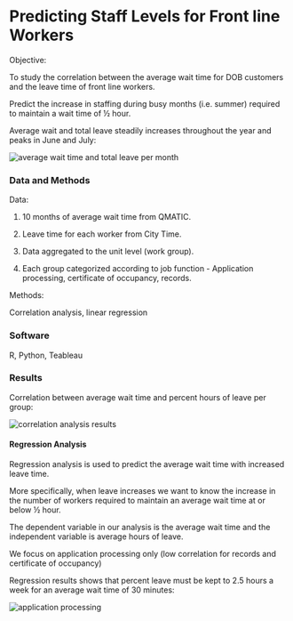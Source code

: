 # Predicting Staff Levels for Front line Workers

Objective:

To study the correlation between the average wait time for DOB customers and the leave time of front line workers.

Predict the increase in staffing during busy months (i.e. summer) required to maintain a wait time of ½ hour.

Average wait and total leave steadily increases throughout the year and peaks in June and July:

![average wait time and total leave per month](https://cloud.githubusercontent.com/assets/11237613/24155351/feaa25ca-0e29-11e7-875f-8d751719a84b.png)


### Data and Methods

Data:

1. 10 months of average wait time from QMATIC.

2. Leave time for each worker from City Time.

3. Data aggregated to the unit level (work group).

4. Each group categorized according to job function - Application processing, certificate of occupancy, records.


Methods:

Correlation analysis, linear regression

### Software
R, Python, Teableau

### Results

Correlation between average wait time and percent hours of leave per group:

![correlation analysis results](https://cloud.githubusercontent.com/assets/11237613/22994030/3a61a798-f393-11e6-8506-4b54e89161bf.PNG)

#### Regression Analysis

Regression analysis is used to predict the average wait time with increased leave time.

More specifically, when leave increases we want to know the increase in the number of workers required to maintain an average wait time at or below ½ hour.

The dependent variable in our analysis is the average wait time and the independent variable is average hours of leave.

We focus on application processing only (low correlation for records and certificate of occupancy)

Regression results shows that percent leave must be kept to 2.5 hours a week for an average wait time of 30 minutes:

![application processing](https://cloud.githubusercontent.com/assets/11237613/24154894/c689f6b2-0e28-11e7-9592-19333ca157b0.png)





